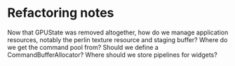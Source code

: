 # Refactoring notes

Now that GPUState was removed altogether, how do we manage application resources, notably the perlin texture resource and staging buffer?
Where do we get the command pool from? Should we define a CommandBufferAllocator?
Where should we store pipelines for widgets?

